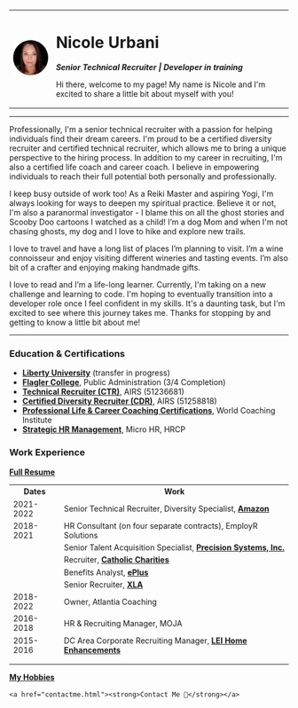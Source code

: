 <!DOCTYPE html>
<html lang="en">
<head>
    <meta charset="UTF-8">
 </head>
<body>
   <table cellspacing="20">
        <tr>
            <td><img src="p1-modified.png" alt="Nicole's profile picture"></td>
            <td><h1>Nicole Urbani</h1>
                <p><em><strong> Senior Technical Recruiter | Developer in training </strong></em></p>
                <p>Hi there, welcome to my page! My name is Nicole and I'm excited to share a little bit about 
                myself with you!</p></td>
        </tr>
   </table>
   <hr>     
    <p>Professionally, I'm a senior technical recruiter with a passion for helping individuals find 
    their dream careers. I'm proud to be a certified diversity recruiter and certified technical 
    recruiter, which allows me to bring a unique perspective to the hiring process.  In addition 
    to my career in recruiting, I'm also a certified life coach and career coach. I believe in 
    empowering individuals to reach their full potential both personally and professionally.</p>
    <p>I keep busy outside of work too!  As a Reiki Master and aspiring Yogi, I'm always looking for 
    ways to deepen my spiritual practice. Believe it or not, I'm also a paranormal investigator - 
    I blame this on all the ghost stories and Scooby Doo cartoons I watched as a child! 
    I’m a dog Mom and when I'm not chasing ghosts, my dog and I love to hike and explore new trails.</p>
    <p>I love to travel and have a long list of places I’m planning to visit.  I’m a wine connoisseur and enjoy visiting different wineries and tasting events.
    I’m also bit of a crafter and enjoying making handmade gifts.</p>
    <p>I love to read and I’m a life-long learner.  Currently, I'm taking on a new challenge and 
    learning to code. I'm hoping to eventually transition into a developer role once I feel confident in my skills. It's a daunting task, but I'm excited to see where this journey takes me.
    Thanks for stopping by and getting to know a little bit about me!</p>
   <hr>
    <h3>Education & Certifications</h3>
    <ul>
        <li><a href="https://www.liberty.edu/"><strong>Liberty University</strong></a> (transfer in progress)</li> 
        <li><a href="https://www.flagler.edu/"><strong>Flagler College</strong></a>, Public Administration (3/4 Completion)</li> 
        <li><a href="https://www.airscorp.com/mc/training_certification.guid"><strong>Technical Recruiter (CTR)</strong></a>, AIRS (51236681)</li> 
        <li><a href="https://www.airscorp.com/mc/training_certification.guid"><strong>Certified Diversity Recruiter (CDR)</strong></a>, AIRS (51258818)</li> 
        <li><a href="https://worldcoachinstitute.com/index.html"><strong>Professional Life & Career Coaching Certifications</strong></a>, World Coaching Institute</li> 
        <li><a href="https://micro.hrcp.com/about_certification/"><strong>Strategic HR Management</strong></a>, Micro HR, HRCP</li> 
    </ul>
    <h3>Work Experience</h3>
    <p><a href="Urbani 1.26.23.pdf"><strong>Full Resume</strong></a></p>
    <table cellspacing="10">
        <thead>
            <tr>
                <th>Dates</th>
                <th>Work</th>
            </tr>
            <tr>
                <td>
                    2021-2022
                </td>
                <td>
                    Senior Technical Recruiter, Diversity Specialist, <a href="https://www.amazon.com/"><strong>Amazon</strong></a>
                </td>
            </tr>
            <tr>
                <td>
                    2018-2021
                </td>
                <td>
                    HR Consultant (on four separate contracts), EmployR Solutions
                </td>
            </tr>
            <tr>
                <td></td>
                <td>
                    Senior Talent Acquisition Specialist, <a href="https://www.precisionsystems.co/"><strong>Precision Systems, Inc.</strong></a>
                </td>
            </tr>
            <tr>
                <td></td>
                <td>
                    Recruiter, <a href="https://www.catholiccharitiesdc.org/"><strong>Catholic Charities</strong></a>
                </td>
            </tr>
            <tr>
                <td></td>
                <td>
                    Benefits Analyst, <a href="https://www.eplus.com/"><strong>ePlus</strong></a>
                </td>
            </tr>
            <tr>
                <td></td>
                <td>
                    Senior Recruiter, <a href="http://xla.com/"><strong>XLA</strong></a>
                </td>
            </tr>
            <td>
                2018-2022
            </td>
            <td>
                Owner, Atlantia Coaching
            </td>
            <tr>
                <td>
                    2016-2018
                </td>
                <td>
                    HR & Recruiting Manager, MOJA
                </td>
            </tr>
            <tr>
                <td>
                    2015-2016
                </td>
                <td>
                    DC Area Corporate Recruiting Manager, <a href="https://leihomeenhancements.com/"><strong>LEI Home Enhancements</strong></a>
                </td>
            </tr>
        </thead>
    </table>
    <hr>
    <p><a href="hobbies.html"><strong>My Hobbies</strong></a></p>
    
    <a href="contactme.html"><strong>Contact Me 📧</strong></a>

</body>
</html>
